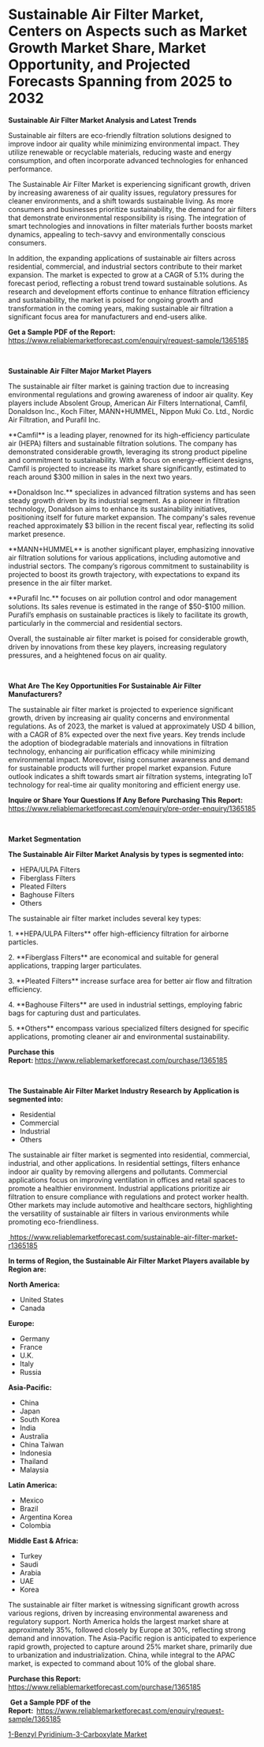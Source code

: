 <p><h1>Sustainable Air Filter Market, Centers on Aspects such as Market Growth Market Share, Market Opportunity, and Projected Forecasts Spanning from 2025 to 2032</h1></p><p><strong>Sustainable Air Filter Market Analysis and Latest Trends</strong></p>
<p><p>Sustainable air filters are eco-friendly filtration solutions designed to improve indoor air quality while minimizing environmental impact. They utilize renewable or recyclable materials, reducing waste and energy consumption, and often incorporate advanced technologies for enhanced performance.</p><p>The Sustainable Air Filter Market is experiencing significant growth, driven by increasing awareness of air quality issues, regulatory pressures for cleaner environments, and a shift towards sustainable living. As more consumers and businesses prioritize sustainability, the demand for air filters that demonstrate environmental responsibility is rising. The integration of smart technologies and innovations in filter materials further boosts market dynamics, appealing to tech-savvy and environmentally conscious consumers.</p><p>In addition, the expanding applications of sustainable air filters across residential, commercial, and industrial sectors contribute to their market expansion. The market is expected to grow at a CAGR of 5.1% during the forecast period, reflecting a robust trend toward sustainable solutions. As research and development efforts continue to enhance filtration efficiency and sustainability, the market is poised for ongoing growth and transformation in the coming years, making sustainable air filtration a significant focus area for manufacturers and end-users alike.</p></p>
<p><strong>Get a Sample PDF of the Report:&nbsp;</strong> <a href="https://www.reliablemarketforecast.com/enquiry/request-sample/1365185?utm_campaign=3370&utm_medium=2&utm_source=Github&utm_content=ia&utm_term=22032025&utm_id=sustainable-air-filter">https://www.reliablemarketforecast.com/enquiry/request-sample/1365185</a></p>
<p>&nbsp;</p>
<p><strong>Sustainable Air Filter Major Market Players</strong></p>
<p><p>The sustainable air filter market is gaining traction due to increasing environmental regulations and growing awareness of indoor air quality. Key players include Absolent Group, American Air Filters International, Camfil, Donaldson Inc., Koch Filter, MANN+HUMMEL, Nippon Muki Co. Ltd., Nordic Air Filtration, and Purafil Inc.</p><p>**Camfil** is a leading player, renowned for its high-efficiency particulate air (HEPA) filters and sustainable filtration solutions. The company has demonstrated considerable growth, leveraging its strong product pipeline and commitment to sustainability. With a focus on energy-efficient designs, Camfil is projected to increase its market share significantly, estimated to reach around $300 million in sales in the next two years.</p><p>**Donaldson Inc.** specializes in advanced filtration systems and has seen steady growth driven by its industrial segment. As a pioneer in filtration technology, Donaldson aims to enhance its sustainability initiatives, positioning itself for future market expansion. The company's sales revenue reached approximately $3 billion in the recent fiscal year, reflecting its solid market presence.</p><p>**MANN+HUMMEL** is another significant player, emphasizing innovative air filtration solutions for various applications, including automotive and industrial sectors. The company’s rigorous commitment to sustainability is projected to boost its growth trajectory, with expectations to expand its presence in the air filter market.</p><p>**Purafil Inc.** focuses on air pollution control and odor management solutions. Its sales revenue is estimated in the range of $50-$100 million. Purafil’s emphasis on sustainable practices is likely to facilitate its growth, particularly in the commercial and residential sectors.</p><p>Overall, the sustainable air filter market is poised for considerable growth, driven by innovations from these key players, increasing regulatory pressures, and a heightened focus on air quality.</p></p>
<p>&nbsp;</p>
<p><strong>What Are The Key Opportunities For Sustainable Air Filter Manufacturers?</strong></p>
<p><p>The sustainable air filter market is projected to experience significant growth, driven by increasing air quality concerns and environmental regulations. As of 2023, the market is valued at approximately USD 4 billion, with a CAGR of 8% expected over the next five years. Key trends include the adoption of biodegradable materials and innovations in filtration technology, enhancing air purification efficacy while minimizing environmental impact. Moreover, rising consumer awareness and demand for sustainable products will further propel market expansion. Future outlook indicates a shift towards smart air filtration systems, integrating IoT technology for real-time air quality monitoring and efficient energy use.</p></p>
<p><strong>Inquire or Share Your Questions If Any Before Purchasing This Report:</strong> <a href="https://www.reliablemarketforecast.com/enquiry/pre-order-enquiry/1365185?utm_campaign=3370&utm_medium=2&utm_source=Github&utm_content=ia&utm_term=22032025&utm_id=sustainable-air-filter">https://www.reliablemarketforecast.com/enquiry/pre-order-enquiry/1365185</a></p>
<p>&nbsp;</p>
<p><strong>Market Segmentation</strong></p>
<p><strong>The Sustainable Air Filter Market Analysis by types is segmented into:</strong></p>
<p><ul><li>HEPA/ULPA Filters</li><li>Fiberglass Filters</li><li>Pleated Filters</li><li>Baghouse Filters</li><li>Others</li></ul></p>
<p><p>The sustainable air filter market includes several key types: </p><p>1. **HEPA/ULPA Filters** offer high-efficiency filtration for airborne particles.</p><p>2. **Fiberglass Filters** are economical and suitable for general applications, trapping larger particulates.</p><p>3. **Pleated Filters** increase surface area for better air flow and filtration efficiency.</p><p>4. **Baghouse Filters** are used in industrial settings, employing fabric bags for capturing dust and particulates. </p><p>5. **Others** encompass various specialized filters designed for specific applications, promoting cleaner air and environmental sustainability.</p></p>
<p><strong>Purchase this Report:&nbsp;</strong><a href="https://www.reliablemarketforecast.com/purchase/1365185?utm_campaign=3370&utm_medium=2&utm_source=Github&utm_content=ia&utm_term=22032025&utm_id=sustainable-air-filter">https://www.reliablemarketforecast.com/purchase/1365185</a></p>
<p>&nbsp;</p>
<p><strong>The Sustainable Air Filter Market Industry Research by Application is segmented into:</strong></p>
<p><ul><li>Residential</li><li>Commercial</li><li>Industrial</li><li>Others</li></ul></p>
<p><p>The sustainable air filter market is segmented into residential, commercial, industrial, and other applications. In residential settings, filters enhance indoor air quality by removing allergens and pollutants. Commercial applications focus on improving ventilation in offices and retail spaces to promote a healthier environment. Industrial applications prioritize air filtration to ensure compliance with regulations and protect worker health. Other markets may include automotive and healthcare sectors, highlighting the versatility of sustainable air filters in various environments while promoting eco-friendliness.</p></p>
<p><a href="https://www.reliablemarketforecast.com/sustainable-air-filter-market-r1365185?utm_campaign=3370&utm_medium=2&utm_source=Github&utm_content=ia&utm_term=22032025&utm_id=sustainable-air-filter">&nbsp;https://www.reliablemarketforecast.com/sustainable-air-filter-market-r1365185</a></p>
<p><strong>In terms of Region, the Sustainable Air Filter Market Players available by Region are:</strong></p>
<p>
    <p> <strong> North America: </strong>
        <ul>
            <li>United States</li>
            <li>Canada</li>
        </ul>
        </p> 
    <p> <strong> Europe: </strong>
        <ul>
            <li>Germany</li>
            <li>France</li>
            <li>U.K.</li>
            <li>Italy</li>
            <li>Russia</li>
        </ul>
        </p> 
    <p> <strong> Asia-Pacific: </strong>
        <ul>
            <li>China</li>
            <li>Japan</li>
            <li>South Korea</li>
            <li>India</li>
            <li>Australia</li>
            <li>China Taiwan</li>
            <li>Indonesia</li>
            <li>Thailand</li>
            <li>Malaysia</li>
        </ul>
        </p> 
    <p> <strong> Latin America: </strong>
        <ul>
            <li>Mexico</li>
            <li>Brazil</li>
            <li>Argentina Korea</li>
            <li>Colombia</li>
        </ul>
        </p> 
    <p> <strong> Middle East & Africa: </strong>
        <ul>
            <li>Turkey</li>
            <li>Saudi</li>
            <li>Arabia</li>
            <li>UAE</li>
            <li>Korea</li>
        </ul>
    </p>
    </p>
<p><p>The sustainable air filter market is witnessing significant growth across various regions, driven by increasing environmental awareness and regulatory support. North America holds the largest market share at approximately 35%, followed closely by Europe at 30%, reflecting strong demand and innovation. The Asia-Pacific region is anticipated to experience rapid growth, projected to capture around 25% market share, primarily due to urbanization and industrialization. China, while integral to the APAC market, is expected to command about 10% of the global share.</p></p>
<p><strong>Purchase this Report: </strong><a href="https://www.reliablemarketforecast.com/purchase/1365185?utm_campaign=3370&utm_medium=2&utm_source=Github&utm_content=ia&utm_term=22032025&utm_id=sustainable-air-filter">https://www.reliablemarketforecast.com/purchase/1365185</a></p>
<p>&nbsp;<strong>Get a Sample PDF of the Report:&nbsp;&nbsp;</strong><a href="https://www.reliablemarketforecast.com/enquiry/request-sample/1365185?utm_campaign=3370&utm_medium=2&utm_source=Github&utm_content=ia&utm_term=22032025&utm_id=sustainable-air-filter">https://www.reliablemarketforecast.com/enquiry/request-sample/1365185</a></p>
<p><strong></strong></p>
<p><p><a href="https://github.com/naomaroaoonv/Market-Research-Report-List-1/blob/main/1-benzyl-pyridinium-3-carboxylate-market.md?utm_campaign=3370&utm_medium=2&utm_source=Github&utm_content=ia&utm_term=22032025&utm_id=sustainable-air-filter">1-Benzyl Pyridinium-3-Carboxylate Market</a></p></p>